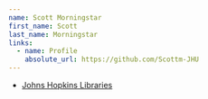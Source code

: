 ```yaml
---
name: Scott Morningstar
first_name: Scott
last_name: Morningstar
links:
  - name: Profile
    absolute_url: https://github.com/Scottm-JHU
---
```


 * [Johns Hopkins Libraries](https://www.library.jhu.edu/)
